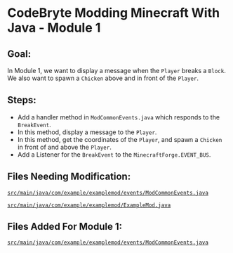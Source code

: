 # CodeBryte Modding Minecraft With Java - Module 1

## Goal:
In Module 1, we want to display a message when the `Player` breaks a `Block`.  We also want to spawn a `Chicken` above and in front of the `Player`.

## Steps:
* Add a handler method in `ModCommonEvents.java` which responds to the `BreakEvent`.
* In this method, display a message to the `Player`.
* In this method, get the coordinates of the `Player`, and spawn a `Chicken` in front of and above the `Player`. 
* Add a Listener for the `BreakEvent` to the `MinecraftForge.EVENT_BUS`.

## Files Needing Modification:

[`src/main/java/com/example/examplemod/events/ModCommonEvents.java`](https://github.com/codebryte/codeBryteMod01/blob/MODULE_01_BEGIN/src/main/java/com/example/examplemod/events/ModCommonEvents.java)

[`src/main/java/com/example/examplemod/ExampleMod.java`](https://github.com/codebryte/codeBryteMod01/blob/MODULE_01_BEGIN/src/main/java/com/example/examplemod/ExampleMod.java)

## Files Added For Module 1:
[`src/main/java/com/example/examplemod/events/ModCommonEvents.java`](https://github.com/codebryte/codeBryteMod01/blob/MODULE_01_BEGIN/src/main/java/com/example/examplemod/events/ModCommonEvents.java)